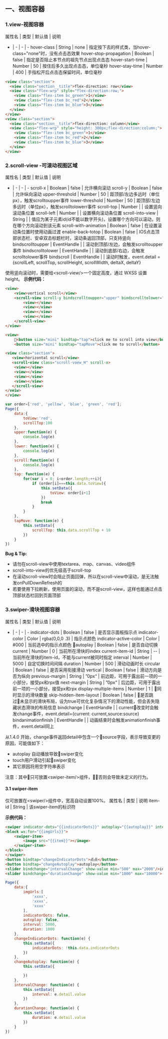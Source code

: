 ## 一、视图容器
### 1.view-视图容器
属性名 | 类型 | 默认值 | 说明
- | - | - | -
hover-class | String | none | 指定按下去的样式类，当hover-class="none"时，没有点击态效果
hover-stop-propagation | Boolean | false | 指定是否阻止本节点的祖先节点出现点击态
hover-start-time | Number | 50 | 按住后多久出现点击态，单位毫秒
hover-stay-time | Number | 400 | 手指松开后点击态保留时间，单位毫秒
```html
<view class="section">
  <view class="section__title">flex-direction: row</view>
  <view class="flex-wrp" style="flex-direction:row;">
    <view class="flex-item bc_green">1</view>
    <view class="flex-item bc_red">2</view>
    <view class="flex-item bc_blue">3</view>
  </view>
</view>
<view class="section">
  <view class="section__title">flex-direction: column</view>
  <view class="flex-wrp" style="height: 300px;flex-direction:column;">
    <view class="flex-item bc_green">1</view>
    <view class="flex-item bc_red">2</view>
    <view class="flex-item bc_blue">3</view>
  </view>
</view>
```
### 2.scroll-view -可滚动视图区域
属性名 | 类型 | 默认值 | 说明
- | - | - | -
scroll-x | Boolean | false | 允许横向滚动
scroll-y | Boolean | false | 允许纵向滚动
upper-threshold | Number | 50 | 距顶部/左边多远时（单位px），触发scrolltoupper事件
lower-threshold | Number | 50 | 距顶部/左边多远时（单位px），触发scrolltolowerr事件
scroll-top | Number | | 设置竖向滚动条位置
scroll-left | Number | | 设置横向滚动条位置
scroll-into-view | String | | 值应为某子元素id(id不能以数字开头)，设置哪个方向可以滚动，则在哪个方向滚动到该元素
scroll-with-animation | Boolean | false | 在设置滚动条位置时使用动画过渡
enable-back-totop | Boolean | false | IOS点击顶部状态栏、安卓双击标题栏时，滚动条返回顶部，只支持竖向
bindscrolltoupper | EventHandle | | 滚动到顶部/左边，会触发scrolltoupper事件
bindscrolltolower | EventHandle | | 滚动到底部/右边，会触发scrolltolower事件
bindscroll | EventHandle | | 滚动时触发，event.detail = {scrollLeft, scrollTop, scrollHeight, scrollWidth, deltaX, deltaY}

使用竖向滚动时，需要给\<scroll-view/>一个固定高度，通过 WXSS 设置 height。
**示例代码：**
```html
<view>
    <view>vertical scroll</view>
    <scroll-view scroll-y bindscrolltoupper="upper" bindscrolltolower="lower" bindscroll="scroll" scroll-into-view="{{toView}}" scroll-top="{{scrollTop}}">
        <view></view>
        <view></view>
        <view></view>
        <view></view>
    </scroll-view>
</view>

<view>
    <button size="mini" bindtap="tap">click me to scroll into view</button>
    <button size="mini" bindtap="tapMove">click me to scroll</button>

<view class="section">
   <view>horizontal scroll</view>
   <scroll-view class="scroll-voew_H" scroll-x>
    <view></view>
    <view></view>
    <view></view>
    <view></view>
   </scroll-view>
</veiw>
</view>
```
```javascript
var order=['red', 'yellow', 'blue', 'green', 'red'];
Page({
    data:{
        toView:'red',
        scrollTop:100
    },
    upper:function(e) {
        console.log(e)
    },
    lower: function(e) {
        console.log(e)
    },
    scroll:function(e) {
        console.log(e)
    },
    tap: function(e) {
        for(var i = 0; i<order.length;++i){
            if (order[i]===this.data.toView){
                this.setData({
                    toView: order[i+1]
                })
                break
            }
        }
    },
    tapMove: function(e) {
        this.setData({
            scrollTop: this.data.scrollTop + 10
        })
    }
})
```
**Bug & Tip:**
- 请勿在scroll-view中使用textarea、map、canvas、video组件
- scroll-into-view的优先级高于scroll-top
- 在滚动scroll-view时会阻止页面回弹，所以在scroll-view中滚动，是无法触发onPullDownRefresh的
- 若要使用下拉刷新，使用页面的滚动，而不是scroll-view，这样也能通过点击顶部状态栏回到页面顶部
### 3.swiper-滑块视图容器
属性名 | 类型 | 默认值 | 说明
- | - | - | -
indicator-dots | Boolean | false | 是否显示面板指示点
indicator-color | Color | rgba(0,0,0 .3) | 指示点颜色
indicator-active-color | Color | #000 | 当前选中的指示点颜色
autoplay | Boolean | false | 是否自动切换
current | Number | 0 | 当前所在滑块的index
current-item-id | String | -- | 当前所在滑块的item-id，不能与current被同时指定
interval | Number | 5000 | 自定切换时间间隔
duration | Number | 500 | 滑动动画时长
circular | Boolean | false | 是否采用衔接滑动
vertical | Boolean | false  | 滑动方向是否为纵向
previous-margin | String | ”0px“ | 前边距，可用于露出前一项的一小部分，接受px和rpx值
next-margin | String | ”0px“ | 后边距，可用于露出前一项的一小部分，接受px和rpx
display-multiple-items | Number | 1 | 同时显示的滑块数量 
skip-hidden-item-layout | Boolean | false | 是否跳过未显示的滑块布局，设为true可优化复杂情况下的滑动性能，但会丢失隐藏状态滑块的布局信息
bindchange | EventHandle | | current改变时会触发change事件，event.detail={current: current,source:source}
bindanimationfinish | EventHandle | | 动画结束时会触发animationfinish事件，event.detail同上

从1.4.0 开始，change事件返回detail中包含一个source字段，表示导致变更的原因，可能值如下：
- autoplay 自动播放导致swiper变化
- touch用户滑动引起swiper变化
- 其它原因将用空字符串表示

注意：其中只可放置\<swiper-item/>组件，否则会导致未定义的行为。
#### 3.1 swiper-item 
仅可放置在\<swiper/>组件中，宽高自动设置100%。
属性名 | 类型 | 说明
item-id | String | 该swiper-item的标识符

**示例代码：**
```html
<swiper indicator-dots="{{indicatorDots}}" autoplay="{{autoplay}}" interval="{{interval}}" duration="{{duration}}">
<block wx:for="{{imgUrls}}">
    <swiper-item>
        <image src="{{item}}"></image>
    </swiper-item>
</block>
</swiper>
<button bindtap="changeIndicatorDots">点点</button>
<button bindtap="changeAutoplay">autoplay</button>
<slider bindchange="intervalChange" show-value min="500" max="2000"/>interval
<slider bindchange="durationChange" show-value min="1000" max="10000"> duration
```
```javascript
Page({
    data:{
        imgUrls:[
            'xxxx',
            'xxxx',
            'xxxx'
        ],
        indicatorDots: false,
        autoplay: false,
        interval: 5000,
        duration: 1000
    },
    changeIndicatorDots: function(e) {
        this.setData({
            indicatorDots: !this.data.indicatorDots
        })
    },
    changeAutoplay: function(e) {
        this.setData({

        })
    },
    intervalChange: function(e) {
        this.setData({
            interval: e.detail.value
        })
    },
    durationChange: function(e) {
        this.setData({
            duration: e.detail.value
        })
    }
})
```